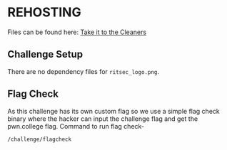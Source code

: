# REHOSTING

Files can be found here: [Take it to the Cleaners](https://github.com/ritsec/RITSEC-CTF-2019/tree/master/Forensics/take-it-to-the-cleaners)

## Challenge Setup
There are no dependency files for `ritsec_logo.png`.

## Flag Check

As this challenge has its own custom flag so we use a simple flag check binary where the hacker can input the challenge flag and get the pwn.college flag. Command to run flag check-
```
/challenge/flagcheck
```